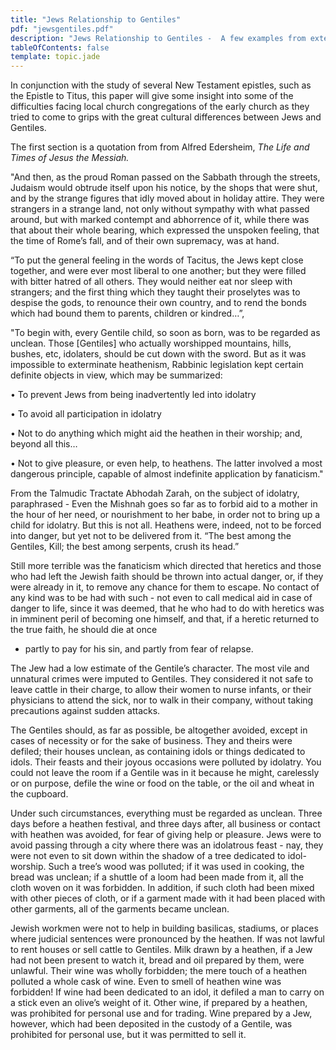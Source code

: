 ```yaml
---
title: "Jews Relationship to Gentiles"
pdf: "jewsgentiles.pdf"
description: "Jews Relationship to Gentiles -  A few examples from extensive Jewish writings of early times of their regulations concerning contact with Gentile people - from Edersheim."
tableOfContents: false
template: topic.jade
---
```


In conjunction with the study of several New Testament epistles, such as
the Epistle to Titus, this paper will give some insight into some of the
difficulties facing local church congregations of the early church as
they tried to come to grips with the great cultural differences between
Jews and Gentiles.

The first section is a quotation from from Alfred Edersheim, *The Life
and Times of Jesus the Messiah.*

"And then, as the proud Roman passed on the Sabbath through the streets,
Judaism would obtrude itself upon his notice, by the shops that were
shut, and by the strange figures that idly moved about in holiday
attire. They were strangers in a strange land, not only without sympathy
with what passed around, but with marked contempt and abhorrence of it,
while there was that about their whole bearing, which expressed the
unspoken feeling, that the time of Rome’s fall, and of their own
supremacy, was at hand.

“To put the general feeling in the words of Tacitus, the Jews kept close
together, and were ever most liberal to one another; but they were
filled with bitter hatred of all others. They would neither eat nor
sleep with strangers; and the first thing which they taught their
proselytes was to despise the gods, to renounce their own country, and
to rend the bonds which had bound them to parents, children or
kindred…”,

"To begin with, every Gentile child, so soon as born, was to be regarded
as unclean. Those [Gentiles] who actually worshipped mountains, hills,
bushes, etc, idolaters, should be cut down with the sword. But as it was
impossible to exterminate heathenism, Rabbinic legislation kept certain
definite objects in view, which may be summarized:

• To prevent Jews from being inadvertently led into idolatry

• To avoid all participation in idolatry

• Not to do anything which might aid the heathen in their worship; and,
beyond all this…

• Not to give pleasure, or even help, to heathens. The latter involved a
most dangerous principle, capable of almost indefinite application by
fanaticism."

From the Talmudic Tractate Abhodah Zarah, on the subject of idolatry,
paraphrased - Even the Mishnah goes so far as to forbid aid to a mother
in the hour of her need, or nourishment to her babe, in order not to
bring up a child for idolatry. But this is not all. Heathens were,
indeed, not to be forced into danger, but yet not to be delivered from
it. “The best among the Gentiles, Kill; the best among serpents, crush
its head.”

Still more terrible was the fanaticism which directed that heretics and
those who had left the Jewish faith should be thrown into actual danger,
or, if they were already in it, to remove any chance for them to escape.
No contact of any kind was to be had with such - not even to call
medical aid in case of danger to life, since it was deemed, that he who
had to do with heretics was in imminent peril of becoming one himself,
and that, if a heretic returned to the true faith, he should die at once
- partly to pay for his sin, and partly from fear of relapse.

The Jew had a low estimate of the Gentile’s character. The most vile and
unnatural crimes were imputed to Gentiles. They considered it not safe
to leave cattle in their charge, to allow their women to nurse infants,
or their physicians to attend the sick, nor to walk in their company,
without taking precautions against sudden attacks.

The Gentiles should, as far as possible, be altogether avoided, except
in cases of necessity or for the sake of business. They and theirs were
defiled; their houses unclean, as containing idols or things dedicated
to idols. Their feasts and their joyous occasions were polluted by
idolatry. You could not leave the room if a Gentile was in it because he
might, carelessly or on purpose, defile the wine or food on the table,
or the oil and wheat in the cupboard.

Under such circumstances, everything must be regarded as unclean. Three
days before a heathen festival, and three days after, all business or
contact with heathen was avoided, for fear of giving help or pleasure.
Jews were to avoid passing through a city where there was an idolatrous
feast - nay, they were not even to sit down within the shadow of a tree
dedicated to idol-worship. Such a tree’s wood was polluted; if it was
used in cooking, the bread was unclean; if a shuttle of a loom had been
made from it, all the cloth woven on it was forbidden. In addition, if
such cloth had been mixed with other pieces of cloth, or if a garment
made with it had been placed with other garments, all of the garments
became unclean.

Jewish workmen were not to help in building basilicas, stadiums, or
places where judicial sentences were pronounced by the heathen. If was
not lawful to rent houses or sell cattle to Gentiles. Milk drawn by a
heathen, if a Jew had not been present to watch it, bread and oil
prepared by them, were unlawful. Their wine was wholly forbidden; the
mere touch of a heathen polluted a whole cask of wine. Even to smell of
heathen wine was forbidden! If wine had been dedicated to an idol, it
defiled a man to carry on a stick even an olive’s weight of it. Other
wine, if prepared by a heathen, was prohibited for personal use and for
trading. Wine prepared by a Jew, however, which had been deposited in
the custody of a Gentile, was prohibited for personal use, but it was
permitted to sell it.

